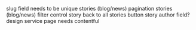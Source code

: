 slug field needs to be unique
stories (blog/news) pagination
stories (blog/news) filter control
story back to all stories button
story author field?
design service page needs contentful
